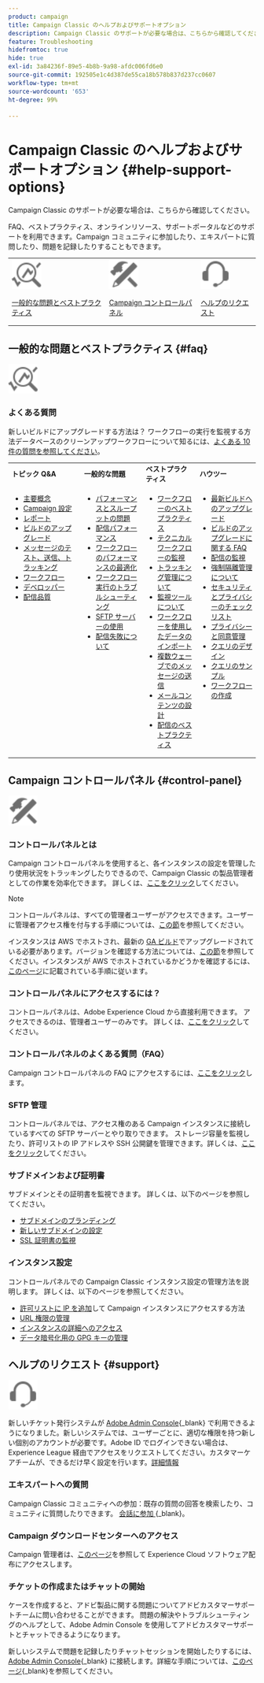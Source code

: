 ```yaml
---
product: campaign
title: Campaign Classic のヘルプおよびサポートオプション
description: Campaign Classic のサポートが必要な場合は、こちらから確認してください。
feature: Troubleshooting
hidefromtoc: true
hide: true
exl-id: 3a84236f-89e5-4b8b-9a98-afdc006fd6e0
source-git-commit: 192505e1c4d387de55ca18b578b837d237cc0607
workflow-type: tm+mt
source-wordcount: '653'
ht-degree: 99%

---
```


# Campaign Classic のヘルプおよびサポートオプション {#help-support-options}

Campaign Classic のサポートが必要な場合は、こちらから確認してください。

FAQ、ベストプラクティス、オンラインリソース、サポートポータルなどのサポートを利用できます。Campaign コミュニティに参加したり、エキスパートに質問したり、問題を記録したりすることもできます。

<table>
    <tr>
        <td><img src="platform/using/assets/do-not-localize/icon-faq.svg" width="60px"><p><a href="#faq">一般的な問題とベストプラクティス</a></p></td>
        <td><img src="platform/using/assets/do-not-localize/icon-control-panel.svg" width="60px"><p><a href="#control-panel">Campaign コントロールパネル</a></p></td>
        <td><img src="platform/using/assets/do-not-localize/icon-support.svg" width="60px"><p><a href="#support">ヘルプのリクエスト</a></p></td>
    </tr>
</table>

## 一般的な問題とベストプラクティス {#faq}

<img src="platform/using/assets/do-not-localize/icon-faq.svg" width="60px">

### よくある質問

新しいビルドにアップグレードする方法は？ ワークフローの実行を監視する方法データベースのクリーンアップワークフローについて知るには、[よくある 10 件の質問を参照してください](platform/using/common-questions.md)。

<table>
    <tr><td><strong>トピック Q&amp;A</strong></td><td><strong>一般的な問題</strong></td><td><strong>ベストプラクティス</strong></td><td><strong>ハウツー</strong></td></tr>
    <tr>
    <td valign="top">
        <ul>
        <li><a href="platform/using/faq-key-concepts.md">主要概念</a></li>
        <li><a href="platform/using/faq-campaign-config.md">Campaign 設定</a></li>
        <li><a href="platform/using/faq-reporting.md">レポート</a></li>
        <li><a href="platform/using/faq-build-upgrade.md">ビルドのアップグレード</a></li>
        <li><a href="platform/using/faq-messages.md">メッセージのテスト、送信、トラッキング</a></li>
        <li><a href="platform/using/faq-workflows.md">ワークフロー</a></li>
        <li><a href="platform/using/faq-developers.md">デベロッパー</a></li>
        <li><a href="delivery/using/monitoring-deliverability.md">配信品質</a></li>
        </ul>
    </td>
    <td valign="top">
        <ul>
        <li><a href="production/using/performance-and-throughput-issues.md">パフォーマンスとスループットの問題</a></li>
        <li><a href="delivery/using/delivery-performances.md">配信パフォーマンス</a></li>
        <li><a href="workflow/using/workflow-best-practices.md">ワークフローのパフォーマンスの最適化</a></li>
        <li><a href="workflow/using/monitoring-workflow-execution.md">ワークフロー実行のトラブルシューティング</a></li>
        <li><a href="platform/using/sftp-server-usage.md">SFTP サーバーの使用</a></li>
        <li><a href="delivery/using/understanding-delivery-failures.md">配信失敗について</a></li>
        </ul>
    </td>
   <td valign="top">
        <ul>
        <li><a href="workflow/using/workflow-best-practices.md">ワークフローのベストプラクティス</a></li>
        <li><a href="workflow/using/monitoring-technical-workflows.md">テクニカルワークフローの監視</a></li>
        <li><a href="delivery/using/about-message-tracking.md">トラッキング管理について</a></li>
        <li><a href="production/using/monitoring-guidelines.md">監視ツールについて</a></li>
        <li><a href="platform/using/import-export-workflows.md">ワークフローを使用したデータのインポート</a></li>
        <li><a href="delivery/using/steps-sending-the-delivery.md">複数ウェーブでのメッセージの送信</a></li>
        <li><a href="delivery/using/defining-the-email-content.md">メールコンテンツの設計</a></li>
        <li><a href="delivery/using/delivery-best-practices.md">配信のベストプラクティス</a></li>
        </ul>
    </td>
    <td valign="top">
        <ul>
        <li><a href="production/using/build-upgrade.md">最新ビルドへのアップグレード</a></li>
        <li><a href="platform/using/faq-build-upgrade.md">ビルドのアップグレードに関する FAQ</a></li>
        <li><a href="delivery/using/about-delivery-monitoring.md">配信の監視</a></li>
        <li><a href="delivery/using/understanding-quarantine-management.md">強制隔離管理について</a></li>
        <li><a href="installation/using/get-started-security-privacy.md">セキュリティとプライバシーのチェックリスト</a></li>
        <li><a href="platform/using/privacy-management.md">プライバシーと同意管理</a></li>
        <li><a href="platform/using/about-queries-in-campaign.md">クエリのデザイン</a></li>
        <li><a href="workflow/using/querying-recipient-table.md">クエリのサンプル</a></li>
        <li><a href="workflow/using/building-a-workflow.md">ワークフローの作成</a></li>
        </ul>
    </td>
    </tr>
</table>

## Campaign コントロールパネル {#control-panel}

<img src="platform/using/assets/do-not-localize/icon-control-panel.svg" width="60px">

### コントロールパネルとは

Campaign コントロールパネルを使用すると、各インスタンスの設定を管理したり使用状況をトラッキングしたりできるので、Campaign Classic の製品管理者としての作業を効率化できます。
詳しくは、[ここをクリック](https://experienceleague.adobe.com/docs/control-panel/using/discover-control-panel/key-features.html?lang=ja)してください。

>[!NOTE]
>
>コントロールパネルは、すべての管理者ユーザーがアクセスできます。ユーザーに管理者アクセス権を付与する手順については、[この節](https://experienceleague.adobe.com/docs/control-panel/using/discover-control-panel/managing-permissions.html?lang=ja#discover-control-panel)を参照してください。
>
>インスタンスは AWS でホストされ、最新の [GA ビルド](rn/using/rn-overview.md)でアップグレードされている必要があります。バージョンを確認する方法については、[この節](platform/using/launching-adobe-campaign.md#getting-your-campaign-version)を参照してください。インスタンスが AWS でホストされているかどうかを確認するには、[このページ](https://experienceleague.adobe.com/docs/control-panel/using/faq.html?lang=ja)に記載されている手順に従います。

### コントロールパネルにアクセスするには？

コントロールパネルは、Adobe Experience Cloud から直接利用できます。 アクセスできるのは、管理者ユーザーのみです。 詳しくは、[ここをクリック](https://experienceleague.adobe.com/docs/control-panel/using/discover-control-panel/accessing-control-panel.html?lang=ja)してください。

### コントロールパネルのよくある質問（FAQ）

Campaign コントロールパネルの FAQ にアクセスするには、[ここをクリック](https://experienceleague.adobe.com/docs/control-panel/using/faq.html?lang=ja)します。

### SFTP 管理

コントロールパネルでは、アクセス権のある Campaign インスタンスに接続しているすべての SFTP サーバーとやり取りできます。 ストレージ容量を監視したり、許可リストの IP アドレスや SSH 公開鍵を管理できます。詳しくは、[ここをクリック](https://experienceleague.adobe.com/docs/control-panel/using/sftp-management/about-sftp-management.html?lang=ja)してください。

### サブドメインおよび証明書

サブドメインとその証明書を監視できます。 詳しくは、以下のページを参照してください。
* [サブドメインのブランディング](https://experienceleague.adobe.com/docs/control-panel/using/subdomains-and-certificates/subdomains-branding.html?lang=ja)
* [新しいサブドメインの設定](https://experienceleague.adobe.com/docs/control-panel/using/subdomains-and-certificates/setting-up-new-subdomain.html?lang=ja)
* [SSL 証明書の監視](https://experienceleague.adobe.com/docs/control-panel/using/subdomains-and-certificates/monitoring-ssl-certificates.html?lang=ja)

### インスタンス設定

コントロールパネルでの Campaign Classic インスタンス設定の管理方法を説明します。 詳しくは、以下のページを参照してください。
* [許可リストに IP を追加](https://experienceleague.adobe.com/docs/control-panel/using/instances-settings/ip-allow-listing-instance-access.html?lang=ja)して Campaign インスタンスにアクセスする方法
* [URL 権限の管理](https://experienceleague.adobe.com/docs/control-panel/using/instances-settings/url-permissions.html?lang=ja)
* [インスタンスの詳細へのアクセス](https://experienceleague.adobe.com/docs/control-panel/using/instances-settings/instance-details.html?lang=ja)
* [データ暗号化用の GPG キーの管理](https://experienceleague.adobe.com/docs/control-panel/using/instances-settings/gpg-keys-management.html?lang=ja)

## ヘルプのリクエスト {#support}

<img src="platform/using/assets/do-not-localize/icon-support.svg" width="60px">

新しいチケット発行システムが [Adobe Admin Console](https://adminconsole.adobe.com/overview){_blank} で利用できるようになりました。新しいシステムでは、ユーザーごとに、適切な権限を持つ新しい個別のアカウントが必要です。Adobe ID でログインできない場合は、Experience League 経由でアクセスをリクエストしてください。カスタマーケアチームが、できるだけ早く設定を行います。[詳細情報](https://helpx.adobe.com/jp/enterprise/using/support-for-experience-cloud.html)

### エキスパートへの質問

Campaign Classic コミュニティへの参加：既存の質問の回答を検索したり、コミュニティに質問したりできます。 [ 会話に参加 ](https://experienceleaguecommunities.adobe.com/t5/adobe-campaign-classic/ct-p/adobe-campaign-classic-community){_blank}。

### Campaign ダウンロードセンターへのアクセス

Campaign 管理者は、[このページ](https://experience.adobe.com/#/downloads/content/software-distributicampaign.html)を参照して Experience Cloud ソフトウェア配布にアクセスします。

### チケットの作成またはチャットの開始

ケースを作成すると、アドビ製品に関する問題についてアドビカスタマーサポートチームに問い合わせることができます。 問題の解決やトラブルシューティングのヘルプとして、Adobe Admin Console を使用してアドビカスタマーサポートとチャットできるようになります。

新しいシステムで問題を記録したりチャットセッションを開始したりするには、[Adobe Admin Console](https://adminconsole.adobe.com/overview){_blank} に接続します。詳細な手順については、[このページ](https://helpx.adobe.com/jp/enterprise/using/support-for-experience-cloud.html){_blank}を参照してください。
